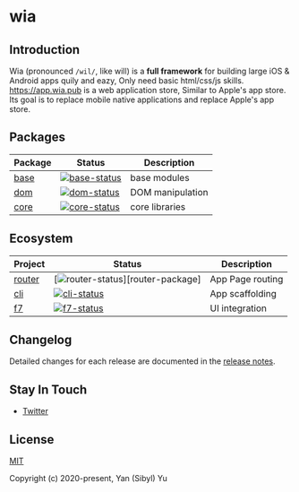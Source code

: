 # wia

## Introduction

Wia (pronounced `/wil/`, like will) is a **full framework** for building large iOS & Android apps quily and eazy, Only need basic html/css/js skills. https://app.wia.pub is a web application store, Similar to Apple's app store. Its goal is to replace mobile native applications and replace Apple's app store.

## Packages

| Package | Status                         | Description      |
| ------- | ------------------------------ | ---------------- |
| [base]  | [![base-status]][base-package] | base modules     |
| [dom]   | [![dom-status]][dom-package]   | DOM manipulation |
| [core]  | [![core-status]][core-package] | core libraries   |

[base]: https://www.wia.pub/doc/base.html
[dom]: https://www.wia.pub/doc/dom.html
[core]: https://www.wia.pub/doc/core.html
[base-status]: https://img.shields.io/npm/v/@wiajs/base.svg
[dom-status]: https://img.shields.io/npm/v/@wiajs/dom.svg
[core-status]: https://img.shields.io/npm/v/@wiajs/core.svg
[base-package]: https://npmjs.com/package/@wiajs/base
[dom-package]: https://npmjs.com/package/@wiajs/dom
[core-package]: https://npmjs.com/package/@wiajs/core

## Ecosystem

| Project  | Status                             | Description      |
| -------- | ---------------------------------- | ---------------- |
| [router] | [![router-status]][router-package] | App Page routing |
| [cli]    | [![cli-status]][cli-package]       | App scaffolding  |
| [f7]     | [![f7-status]][f7-package]         | UI integration   |

[router]: https://github.com/wiajs/router
[f7]: https://github.com/wiajs/f7
[cli]: https://github.com/wiajs/cli
[router-status]: https://img.shields.io/npm/v/@wiajs/router.svg
[cli-status]: https://img.shields.io/npm/v/@wiajs/cli.svg
[f7-status]: https://img.shields.io/npm/v/@wiajs/f7.svg
[vue-router-package]: https://npmjs.com/package/@wiajs/router
[f7-package]: https://npmjs.com/package/@wiajs/f7
[cli-package]: https://npmjs.com/package/@wiajs/cli

## Changelog

Detailed changes for each release are documented in the [release notes](https://github.com/wiajs/wia/releases).

## Stay In Touch

- [Twitter](https://twitter.com/wiajs)

## License

[MIT](http://opensource.org/licenses/MIT)

Copyright (c) 2020-present, Yan (Sibyl) Yu
